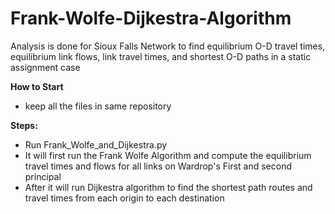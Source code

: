 # Frank-Wolfe-Dijkestra-Algorithm
Analysis is done for Sioux Falls Network to find equilibrium O-D travel times, equilibrium link flows, link travel times, and shortest O-D paths in a static assignment case

**How to Start**
* keep all the files in same repository 

**Steps:**
* Run Frank_Wolfe_and_Dijkestra.py
* It will first run the Frank Wolfe Algorithm and compute the equilibrium travel times and flows for all links on Wardrop's First and second principal
* After it will run Dijkestra algorithm to find the shortest path routes and travel times from each origin to each destination
